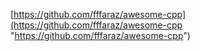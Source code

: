 [https://github.com/fffaraz/awesome-cpp](https://github.com/fffaraz/awesome-cpp "https://github.com/fffaraz/awesome-cpp")